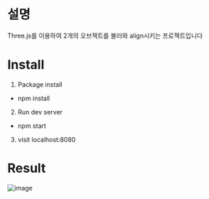 # 설명
Three.js를 이용하여 2개의 오브젝트를 불러와 align시키는 프로젝트입니다

# Install

1. Package install
  - npm install

2. Run dev server
  - npm start

3. visit localhost:8080
   
# Result
![image](https://github.com/dsjk3172/Three.js_Project/assets/49221672/1465a109-4d05-4caa-8631-a351ae1cc42c)

